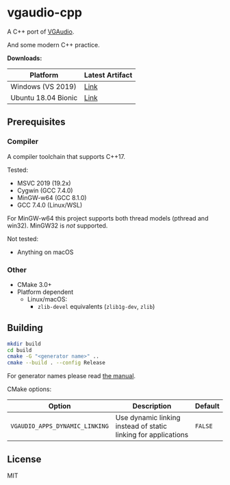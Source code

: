 # vgaudio-cpp

A C++ port of [VGAudio](https://github.com/Thealexbarney/VGAudio).

And some modern C++ practice.

**Downloads:**

| Platform | Latest Artifact |
|---|---|
| Windows (VS 2019) | [Link](https://ci.appveyor.com/api/projects/hozuki/vgaudio-cpp/artifacts/vgaudio-vc16-latest.zip?job=Image%3A%20Visual%20Studio%202019) |
| Ubuntu 18.04 Bionic | [Link](https://ci.appveyor.com/api/projects/hozuki/vgaudio-cpp/artifacts/vgaudio-bionic-latest.zip?job=Image%3A%20Ubuntu) |

## Prerequisites

### Compiler

A compiler toolchain that supports C++17.

Tested:

- MSVC 2019 (19.2x)
- Cygwin (GCC 7.4.0)
- MinGW-w64 (GCC 8.1.0)
- GCC 7.4.0 (Linux/WSL)

For MinGW-w64 this project supports both thread models (pthread and win32).
MinGW32 is *not* supported.

Not tested:

- Anything on macOS

### Other

- CMake 3.0+
- Platform dependent
  - Linux/macOS:
    - `zlib-devel` equivalents (`zlib1g-dev`, `zlib`)

## Building

```bash
mkdir build
cd build
cmake -G "<generator name>" ..
cmake --build . --config Release
```

For generator names please read [the manual](https://cmake.org/cmake/help/latest/manual/cmake-generators.7.html).

CMake options:

| Option | Description | Default |
|--|--|--|
| `VGAUDIO_APPS_DYNAMIC_LINKING` | Use dynamic linking instead of static linking for applications | `FALSE` |

## License

MIT
